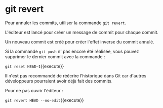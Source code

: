 # git revert

Pour annuler les commits, utiliser la commande `git revert`.

L'éditeur est lancé pour créer un message de commit pour chaque commit.

Un nouveau commit est créé pour créer l'effet inverse du commit annulé.

Si la commande `git push` n' pas encore été réalisée, vous pouvez supprimer le dernier commit avec la commande :

`git reset HEAD~1`{{execute}}

Il n'est pas recommandé de réécrire l'historique dans Git car d'autres développeurs pourraient avoir déjà fait des commits.

Pour ne pas ouvrir l'éditeur :

`git revert HEAD --no-edit`{{execute}}
